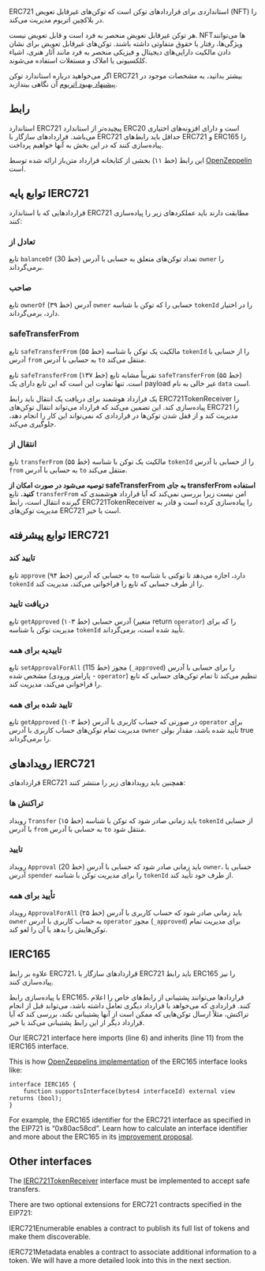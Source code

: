 ERC721 استانداردی برای قراردادهای توکن است که توکن‌های غیرقابل تعویض (NFT) را در بلاکچین اتریوم مدیریت می‌کند.

هر توکن غیرقابل تعویض منحصر به فرد است و قابل تعویض نیست. NFTها می‌توانند ویژگی‌ها، رفتار یا حقوق متفاوتی داشته باشند. توکن‌های غیرقابل تعویض برای نشان دادن مالکیت دارایی‌های دیجیتال و فیزیکی منحصر به فرد مانند آثار هنری، اشیاء کلکسیونی یا املاک و مستغلات استفاده می‌شوند.

اگر می‌خواهید درباره استاندارد توکن ERC721 بیشتر بدانید، به مشخصات موجود در <a href="https://eips.ethereum.org/EIPS/eip-721" target="_blank">پیشنهاد بهبود اتریوم</a> آن نگاهی بیندازید.

## رابط

استاندارد ERC721 پیچیده‌تر از استاندارد ERC20 است و دارای افزونه‌های اختیاری می‌باشد. قراردادهای سازگار با ERC721 حداقل باید رابط‌های ERC721 و ERC165 را پیاده‌سازی کنند که در این بخش به آنها خواهیم پرداخت.

این رابط (خط ۱۱) بخشی از کتابخانه قرارداد متن‌باز ارائه شده توسط <a href="https://github.com/OpenZeppelin/openzeppelin-contracts/blob/master/contracts/token/ERC721/IERC721.sol" target="_blank">OpenZeppelin</a> است.

## توابع پایه IERC721

قراردادهایی که با استاندارد ERC721 مطابقت دارند باید عملکردهای زیر را پیاده‌سازی کنند:

### تعادل از

تابع `balanceOf` (خط 30) تعداد توکن‌های متعلق به حسابی با آدرس `owner` را برمی‌گرداند.

### صاحب

تابع `ownerOf` (خط ۳۹) آدرس `owner` حسابی را که توکن با شناسه `tokenId` را در اختیار دارد، برمی‌گرداند.

### safeTransferFrom

تابع `safeTransferFrom` (خط ۵۵) مالکیت یک توکن با شناسه `tokenId` را از حسابی با آدرس `from` به حسابی با آدرس `to` منتقل می‌کند.

تابع `safeTransferFrom` (خط ۱۳۷) تقریباً مشابه تابع `safeTransferFrom` (خط ۵۵) است. تنها تفاوت این است که این تابع دارای یک payload غیر خالی به نام `data` است.

یک قرارداد هوشمند برای دریافت یک انتقال باید رابط ERC721TokenReceiver را پیاده‌سازی کند. این تضمین می‌کند که قرارداد می‌تواند انتقال توکن‌های ERC721 را مدیریت کند و از قفل شدن توکن‌ها در قراردادی که نمی‌تواند این کار را انجام دهد، جلوگیری می‌کند.

### انتقال از

تابع `transferFrom` (خط ۵۵) مالکیت یک توکن با شناسه `tokenId` را از حسابی با آدرس `from` به حسابی با آدرس `to` منتقل می‌کند.

**توصیه می‌شود در صورت امکان از safeTransferFrom به جای transferFrom استفاده کنید.**
تابع `transferFrom` امن نیست زیرا بررسی نمی‌کند که آیا قرارداد هوشمندی که گیرنده انتقال است، رابط ERC721TokenReceiver را پیاده‌سازی کرده است و قادر به مدیریت توکن‌های ERC721 است یا خیر.

## توابع پیشرفته IERC721

### تایید کند

تابع `approve` (خط ۹۴) به حسابی که آدرس `to` دارد، اجازه می‌دهد تا توکنی با شناسه `tokenId` را از طرف حسابی که تابع را فراخوانی می‌کند، مدیریت کند.

### دریافت تایید

تابع `getApproved` (خط ۱۰۳) آدرس حسابی (متغیر return `operator`) را که برای مدیریت توکن با شناسه `tokenId` تأیید شده است، برمی‌گرداند.

### تاییدیه برای همه

تابع `setApprovalForAll` (خط 115) مجوز (`_approved`) را برای حسابی با آدرس مشخص شده (پارامتر ورودی - `operator`) تنظیم می‌کند تا تمام توکن‌های حسابی که تابع را فراخوانی می‌کند، مدیریت کند.

### تایید شده برای همه

تابع `getApproved` (خط ۱۰۳) در صورتی که حساب کاربری با آدرس `operator` برای مدیریت تمام توکن‌های حساب کاربری با آدرس `owner` تأیید شده باشد، مقدار بولی true را برمی‌گرداند.

## رویدادهای IERC721

قراردادهای ERC721 همچنین باید رویدادهای زیر را منتشر کنند:

### تراکنش ها

رویداد `Transfer` (خط ۱۵) باید زمانی صادر شود که توکن با شناسه `tokenId` از حسابی با آدرس `from` به حسابی با آدرس `to` منتقل شود.

### تایید

رویداد `Approval` (خط 20) باید زمانی صادر شود که حسابی با آدرس `owner`، حسابی با آدرس `spender` را برای مدیریت توکن با شناسه `tokenId` از طرف خود تأیید کند.

### تأیید برای همه

رویداد `ApprovalForAll` (خط ۲۵) باید زمانی صادر شود که حساب کاربری با آدرس `owner` به حساب کاربری با آدرس `operator` مجوز (`_approved`) برای مدیریت تمام توکن‌هایش را بدهد یا آن را لغو کند.

## IERC165

علاوه بر رابط ERC721، قراردادهای سازگار با ERC721 باید رابط ERC165 را نیز پیاده‌سازی کنند.

با پیاده‌سازی رابط ERC165، قراردادها می‌توانند پشتیبانی از رابط‌های خاص را اعلام کنند. قراردادی که می‌خواهد با قرارداد دیگری تعامل داشته باشد، می‌تواند قبل از انجام تراکنش، مثلاً ارسال توکن‌هایی که ممکن است از آنها پشتیبانی نکند، بررسی کند که آیا قرارداد دیگر از این رابط پشتیبانی می‌کند یا خیر.

Our IERC721 interface here imports (line 6) and inherits (line 11) from the IERC165 interface.

This is how <a href="https://github.com/OpenZeppelin/openzeppelin-contracts/blob/master/contracts/utils/introspection/IERC165.sol" target="_blank">OpenZeppelins implementation</a> of the ERC165 interface looks like:

```
interface IERC165 {
    function supportsInterface(bytes4 interfaceId) external view returns (bool);
}
```

For example, the ERC165 identifier for the ERC721 interface as specified in the EIP721 is “0x80ac58cd”. Learn how to calculate an interface identifier and more about the ERC165 in its <a href="https://eips.ethereum.org/EIPS/eip-165" target="_blank">improvement proposal</a>.

## Other interfaces

The <a href="https://eips.ethereum.org/EIPS/eip-721#specification" target="_blank">IERC721TokenReceiver</a> interface must be implemented to accept safe transfers.

There are two optional extensions for ERC721 contracts specified in the EIP721:

IERC721Enumerable enables a contract to publish its full list of tokens and make them discoverable.

IERC721Metadata enables a contract to associate additional information to a token. We will have a more detailed look into this in the next section.
